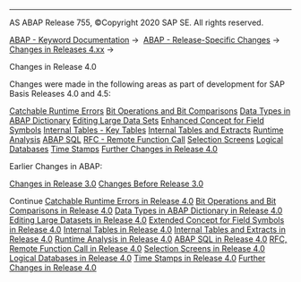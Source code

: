   

* * *

AS ABAP Release 755, ©Copyright 2020 SAP SE. All rights reserved.

[ABAP - Keyword Documentation](https://help.sap.com/doc/abapdocu_755_index_htm/7.55/en-US/abenabap.htm) →  [ABAP - Release-Specific Changes](https://help.sap.com/doc/abapdocu_755_index_htm/7.55/en-US/abennews.htm) →  [Changes in Releases 4.xx](https://help.sap.com/doc/abapdocu_755_index_htm/7.55/en-US/abennews-4.htm) → 

Changes in Release 4.0

Changes were made in the following areas as part of development for SAP Basis Releases 4.0 and 4.5:

[Catchable Runtime Errors](https://help.sap.com/doc/abapdocu_755_index_htm/7.55/en-US/abennews-40-sysexc.htm)
[Bit Operations and Bit Comparisons](https://help.sap.com/doc/abapdocu_755_index_htm/7.55/en-US/abennews-40-bitops.htm)
[Data Types in ABAP Dictionary](https://help.sap.com/doc/abapdocu_755_index_htm/7.55/en-US/abennews-40-dictionary-types.htm)
[Editing Large Data Sets](https://help.sap.com/doc/abapdocu_755_index_htm/7.55/en-US/abennews-40-performance.htm)
[Enhanced Concept for Field Symbols](https://help.sap.com/doc/abapdocu_755_index_htm/7.55/en-US/abennews-40-assign.htm)
[Internal Tables - Key Tables](https://help.sap.com/doc/abapdocu_755_index_htm/7.55/en-US/abennews-40-keytab.htm)
[Internal Tables and Extracts](https://help.sap.com/doc/abapdocu_755_index_htm/7.55/en-US/abennews-40-itab-more.htm)
[Runtime Analysis](https://help.sap.com/doc/abapdocu_755_index_htm/7.55/en-US/abennews-40-se30.htm)
[ABAP SQL](https://help.sap.com/doc/abapdocu_755_index_htm/7.55/en-US/abennews-40-open-sql.htm)
[RFC - Remote Function Call](https://help.sap.com/doc/abapdocu_755_index_htm/7.55/en-US/abennews-40-rfc.htm)
[Selection Screens](https://help.sap.com/doc/abapdocu_755_index_htm/7.55/en-US/abennews-40-selscreen.htm)
[Logical Databases](https://help.sap.com/doc/abapdocu_755_index_htm/7.55/en-US/abennews-40-ldb.htm)
[Time Stamps](https://help.sap.com/doc/abapdocu_755_index_htm/7.55/en-US/abennews-40-timestamp.htm)
[Further Changes in Release 4.0](https://help.sap.com/doc/abapdocu_755_index_htm/7.55/en-US/abennews-40-other-40ab.htm)

Earlier Changes in ABAP:

[Changes in Release 3.0](https://help.sap.com/doc/abapdocu_755_index_htm/7.55/en-US/abennews-30.htm)
[Changes Before Release 3.0](https://help.sap.com/doc/abapdocu_755_index_htm/7.55/en-US/abennews-21.htm)

Continue
[Catchable Runtime Errors in Release 4.0](https://help.sap.com/doc/abapdocu_755_index_htm/7.55/en-US/abennews-40-sysexc.htm)
[Bit Operations and Bit Comparisons in Release 4.0](https://help.sap.com/doc/abapdocu_755_index_htm/7.55/en-US/abennews-40-bitops.htm)
[Data Types in ABAP Dictionary in Release 4.0](https://help.sap.com/doc/abapdocu_755_index_htm/7.55/en-US/abennews-40-dictionary-types.htm)
[Editing Large Datasets in Release 4.0](https://help.sap.com/doc/abapdocu_755_index_htm/7.55/en-US/abennews-40-performance.htm)
[Extended Concept for Field Symbols in Release 4.0](https://help.sap.com/doc/abapdocu_755_index_htm/7.55/en-US/abennews-40-assign.htm)
[Internal Tables in Release 4.0](https://help.sap.com/doc/abapdocu_755_index_htm/7.55/en-US/abennews-40-keytab.htm)
[Internal Tables and Extracts in Release 4.0](https://help.sap.com/doc/abapdocu_755_index_htm/7.55/en-US/abennews-40-itab-more.htm)
[Runtime Analysis in Release 4.0](https://help.sap.com/doc/abapdocu_755_index_htm/7.55/en-US/abennews-40-se30.htm)
[ABAP SQL in Release 4.0](https://help.sap.com/doc/abapdocu_755_index_htm/7.55/en-US/abennews-40-open-sql.htm)
[RFC, Remote Function Call in Release 4.0](https://help.sap.com/doc/abapdocu_755_index_htm/7.55/en-US/abennews-40-rfc.htm)
[Selection Screens in Release 4.0](https://help.sap.com/doc/abapdocu_755_index_htm/7.55/en-US/abennews-40-selscreen.htm)
[Logical Databases in Release 4.0](https://help.sap.com/doc/abapdocu_755_index_htm/7.55/en-US/abennews-40-ldb.htm)
[Time Stamps in Release 4.0](https://help.sap.com/doc/abapdocu_755_index_htm/7.55/en-US/abennews-40-timestamp.htm)
[Further Changes in Release 4.0](https://help.sap.com/doc/abapdocu_755_index_htm/7.55/en-US/abennews-40-other-40ab.htm)